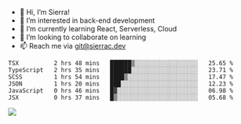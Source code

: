 - 👋 Hi, I’m Sierra!
- 👀 I’m interested in back-end development
- 🌱 I’m currently learning React, Serverless, Cloud
- 💞️ I’m looking to collaborate on learning
- 📫 Reach me via git@sierrac.dev

<!--START_SECTION:waka-->

```text
TSX          2 hrs 48 mins   ██████▒░░░░░░░░░░░░░░░░░░   25.65 %
TypeScript   2 hrs 35 mins   ██████░░░░░░░░░░░░░░░░░░░   23.71 %
SCSS         1 hrs 54 mins   ████▒░░░░░░░░░░░░░░░░░░░░   17.47 %
JSON         1 hrs 20 mins   ███░░░░░░░░░░░░░░░░░░░░░░   12.23 %
JavaScript   0 hrs 46 mins   █▓░░░░░░░░░░░░░░░░░░░░░░░   06.98 %
JSX          0 hrs 37 mins   █▒░░░░░░░░░░░░░░░░░░░░░░░   05.68 %
```

<!--END_SECTION:waka-->


![](https://hit.yhype.me/github/profile?user_id=7351311)
